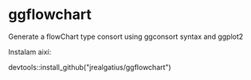 # ggflowchart
Generate a flowChart type consort using ggconsort syntax and ggplot2

Instalam així:

devtools::install_github("jrealgatius/ggflowchart")
